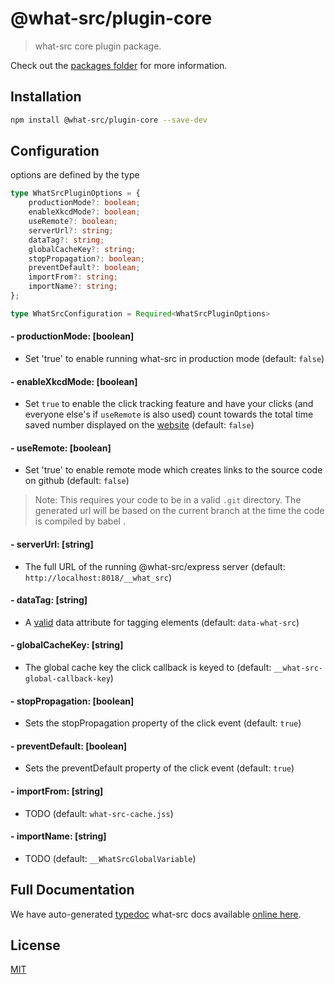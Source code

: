 
# @what-src/plugin-core

> what-src core plugin package.

Check out the [packages folder](https://github.com/duroktar/what-src/tree/master/packages) for more information.

## Installation

```sh
npm install @what-src/plugin-core --save-dev
```

## Configuration

options are defined by the type

```ts
type WhatSrcPluginOptions = {
    productionMode?: boolean;
    enableXkcdMode?: boolean;
    useRemote?: boolean;
    serverUrl?: string;
    dataTag?: string;
    globalCacheKey?: string;
    stopPropagation?: boolean;
    preventDefault?: boolean;
    importFrom?: string;
    importName?: string;
};

type WhatSrcConfiguration = Required<WhatSrcPluginOptions>
```

#### - productionMode: [boolean]
  - Set 'true' to enable running what-src in production mode (default: `false`)
#### - enableXkcdMode: [boolean]
  - Set `true` to enable the click tracking feature and have your clicks (and
    everyone else's if `useRemote` is also used) count towards the total time
    saved number displayed on the [website](https://duroktar.github.io/what-src/)
    (default: `false`)
#### - useRemote: [boolean]
  - Set 'true' to enable remote mode which creates links to the source code on github (default: `false`)
  > Note: This requires your code to be in a valid `.git` directory. The generated
  > url will be based on the current branch at the time the code is compiled by
  > babel .
#### - serverUrl: [string]
  - The full URL of the running @what-src/express server (default: `http://localhost:8018/__what_src`)
#### - dataTag: [string]
  - A [valid](https://developer.mozilla.org/en-US/docs/Learn/HTML/Howto/Use_data_attributes#HTML_syntax) data attribute for tagging elements (default: `data-what-src`)
#### - globalCacheKey: [string]
  - The global cache key the click callback is keyed to (default: `__what-src-global-callback-key`)
#### - stopPropagation: [boolean]
  - Sets the stopPropagation property of the click event (default: `true`)
#### - preventDefault: [boolean]
  - Sets the preventDefault property of the click event (default: `true`)
#### - importFrom: [string]
  - TODO (default: `what-src-cache.jss`)
#### - importName: [string]
  - TODO (default: `__WhatSrcGlobalVariable`)

## Full Documentation

We have auto-generated [typedoc](https://typedoc.org) what-src docs available [online here](https://duroktar.github.io/what-src/doc).

## License

[MIT](https://opensource.org/licenses/MIT)
